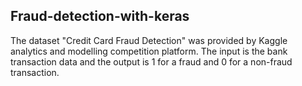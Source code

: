 ## Fraud-detection-with-keras

The dataset "Credit Card Fraud Detection" was provided by Kaggle analytics and modelling competition platform. The input is the bank transaction data and the output is 1 for a fraud and 0 for a non-fraud transaction.
